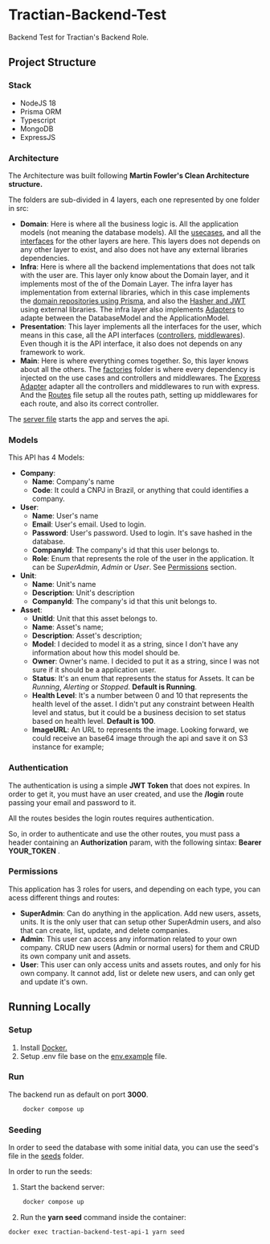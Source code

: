 # Tractian-Backend-Test

Backend Test for Tractian's Backend Role.

## Project Structure

### Stack

- NodeJS 18
- Prisma ORM
- Typescript
- MongoDB
- ExpressJS

### Architecture

The Architecture was built following **Martin Fowler's Clean Architecture structure.**

The folders are sub-divided in 4 layers, each one represented by one folder in src:

- **Domain**: Here is where all the business logic is. All the application models (not meaning the database models). All the [usecases](./src/domain/usecases/), and all the [interfaces](/src/domain/protocols/) for the other layers are here. This layers does not depends on any other layer to exist, and also does not have any external libraries dependencies.
- **Infra**: Here is where all the backend implementations that does not talk with the user are. This layer only know about the Domain layer, and it implements most of the of the Domain Layer. The infra layer has implementation from external libraries, which in this case implements the [domain repositories using Prisma](/src/infra//prisma/repositories/), and also the [Hasher and JWT](/src/infra/criptography/) using external libraries. The infra layer also implements [Adapters](/src/infra/prisma/adapter/) to adapte between the DatabaseModel and the ApplicationModel.
- **Presentation**: This layer implements all the interfaces for the user, which means in this case, all the API interfaces ([controllers](/src/presentation//controllers/), [middlewares](/src/presentation//middlewares/)). Even though it is the API interface, it also does not depends on any framework to work.
- **Main**: Here is where everything comes together. So, this layer knows about all the others. The [factories](/src/main/factories/) folder is where every dependency is injected on the use cases and controllers and middlewares. The [Express Adapter](/src/main/adapters/express-adapter.ts) adapter all the controllers and middlewares to run with express. And the [Routes](/src/main/express/routes.ts) file setup all the routes path, setting up middlewares for each route, and also its correct controller.

The [server file](./src/server.ts) starts the app and serves the api.

### Models

This API has 4 Models:

- **Company**:
  - **Name**: Company's name
  - **Code**: It could a CNPJ in Brazil, or anything that could identifies a company.
- **User**:
  - **Name**: User's name
  - **Email**: User's email. Used to login.
  - **Password**: User's password. Used to login. It's save hashed in the database.
  - **CompanyId**: The company's id that this user belongs to.
  - **Role**: Enum that represents the role of the user in the application. It can be _SuperAdmin_, _Admin_ or _User_. See [Permissions](#permissions) section.
- **Unit**:
  - **Name**: Unit's name
  - **Description**: Unit's description
  - **CompanyId**: The company's id that this unit belongs to.
- **Asset**:
  - **UnitId**: Unit that this asset belongs to.
  - **Name**: Asset's name;
  - **Description**: Asset's description;
  - **Model**: I decided to model it as a string, since I don't have any information about how this model should be.
  - **Owner**: Owner's name. I decided to put it as a string, since I was not sure if it should be a application user.
  - **Status**: It's an enum that represents the status for Assets. It can be _Running_, _Alerting_ or _Stopped_. **Default is Running**.
  - **Health Level**: It's a number between 0 and 10 that represents the health level of the asset. I didn't put any constraint between Health level and status, but it could be a business decision to set status based on health level. **Default is 100**.
  - **ImageURL**: An URL to represents the image. Looking forward, we could receive an base64 image through the api and save it on S3 instance for example;

### Authentication

The authentication is using a simple **JWT Token** that does not expires. In order to get it, you must have an user created, and use the **/login** route passing your email and password to it.

All the routes besides the login routes requires authentication.

So, in order to authenticate and use the other routes, you must pass a header containing an **Authorization** param, with the following sintax: **Bearer YOUR_TOKEN** .

### Permissions

This application has 3 roles for users, and depending on each type, you can acess different things and routes:

- **SuperAdmin**: Can do anything in the application. Add new users, assets, units. It is the only user that can setup other SuperAdmin users, and also that can create, list, update, and delete companies.
- **Admin**: This user can access any information related to your own company. CRUD new users (Admin or normal users) for them and CRUD its own company unit and assets.
- **User**: This user can only access units and assets routes, and only for his own company. It cannot add, list or delete new users, and can only get and update it's own.

## Running Locally

### Setup

1. Install [Docker.](https://docs.docker.com/engine/install/)
2. Setup .env file base on the [env.example](./.env.example) file.

### Run

The backend run as default on port **3000**.

```sh
    docker compose up
```

### Seeding

In order to seed the database with some initial data, you can use the seed's file in the [seeds](./backend/seeds) folder.

In order to run the seeds:

1. Start the backend server:

```sh
    docker compose up
```

2. Run the **yarn seed** command inside the container:

```sh
docker exec tractian-backend-test-api-1 yarn seed

```
